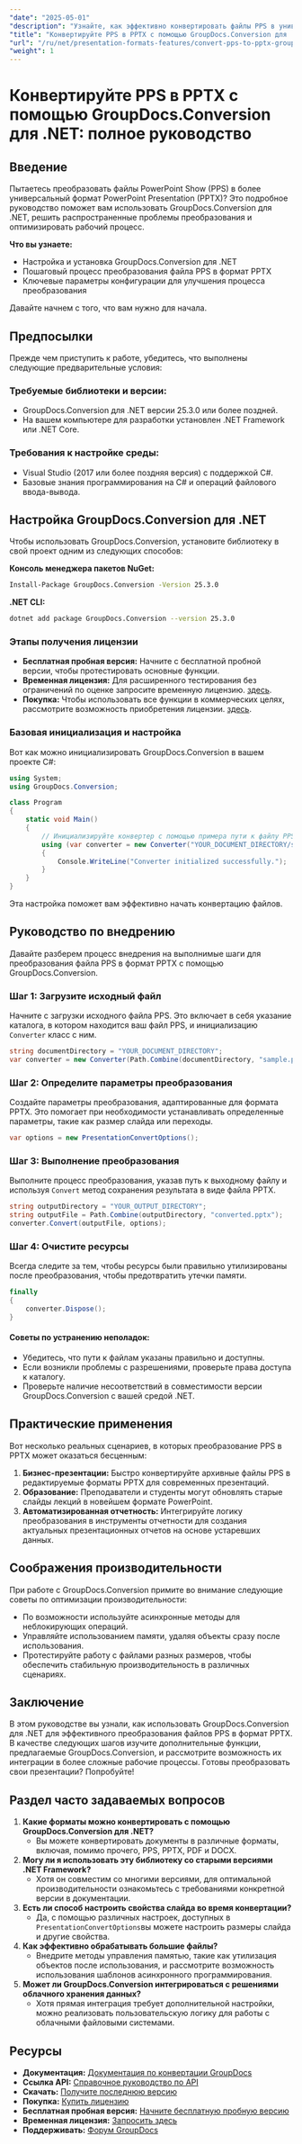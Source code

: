 ```yaml
---
"date": "2025-05-01"
"description": "Узнайте, как эффективно конвертировать файлы PPS в универсальный формат PPTX с помощью GroupDocs.Conversion для .NET. Следуйте этому пошаговому руководству."
"title": "Конвертируйте PPS в PPTX с помощью GroupDocs.Conversion для .NET&#58; Полное руководство"
"url": "/ru/net/presentation-formats-features/convert-pps-to-pptx-groupdocs-conversion-net/"
"weight": 1
---
```


# Конвертируйте PPS в PPTX с помощью GroupDocs.Conversion для .NET: полное руководство

## Введение

Пытаетесь преобразовать файлы PowerPoint Show (PPS) в более универсальный формат PowerPoint Presentation (PPTX)? Это подробное руководство поможет вам использовать GroupDocs.Conversion для .NET, решить распространенные проблемы преобразования и оптимизировать рабочий процесс.

**Что вы узнаете:**
- Настройка и установка GroupDocs.Conversion для .NET
- Пошаговый процесс преобразования файла PPS в формат PPTX
- Ключевые параметры конфигурации для улучшения процесса преобразования

Давайте начнем с того, что вам нужно для начала.

## Предпосылки

Прежде чем приступить к работе, убедитесь, что выполнены следующие предварительные условия:

### Требуемые библиотеки и версии:
- GroupDocs.Conversion для .NET версии 25.3.0 или более поздней.
- На вашем компьютере для разработки установлен .NET Framework или .NET Core.

### Требования к настройке среды:
- Visual Studio (2017 или более поздняя версия) с поддержкой C#.
- Базовые знания программирования на C# и операций файлового ввода-вывода.

## Настройка GroupDocs.Conversion для .NET

Чтобы использовать GroupDocs.Conversion, установите библиотеку в свой проект одним из следующих способов:

**Консоль менеджера пакетов NuGet:**
```bash
Install-Package GroupDocs.Conversion -Version 25.3.0
```

**.NET CLI:**
```bash
dotnet add package GroupDocs.Conversion --version 25.3.0
```

### Этапы получения лицензии
- **Бесплатная пробная версия:** Начните с бесплатной пробной версии, чтобы протестировать основные функции.
- **Временная лицензия:** Для расширенного тестирования без ограничений по оценке запросите временную лицензию. [здесь](https://purchase.groupdocs.com/temporary-license/).
- **Покупка:** Чтобы использовать все функции в коммерческих целях, рассмотрите возможность приобретения лицензии. [здесь](https://purchase.groupdocs.com/buy).

### Базовая инициализация и настройка

Вот как можно инициализировать GroupDocs.Conversion в вашем проекте C#:

```csharp
using System;
using GroupDocs.Conversion;

class Program
{
    static void Main()
    {
        // Инициализируйте конвертер с помощью примера пути к файлу PPS.
        using (var converter = new Converter("YOUR_DOCUMENT_DIRECTORY/sample.pps"))
        {
            Console.WriteLine("Converter initialized successfully.");
        }
    }
}
```

Эта настройка поможет вам эффективно начать конвертацию файлов.

## Руководство по внедрению

Давайте разберем процесс внедрения на выполнимые шаги для преобразования файла PPS в формат PPTX с помощью GroupDocs.Conversion.

### Шаг 1: Загрузите исходный файл
Начните с загрузки исходного файла PPS. Это включает в себя указание каталога, в котором находится ваш файл PPS, и инициализацию `Converter` класс с ним.

```csharp
string documentDirectory = "YOUR_DOCUMENT_DIRECTORY";
var converter = new Converter(Path.Combine(documentDirectory, "sample.pps"));
```

### Шаг 2: Определите параметры преобразования
Создайте параметры преобразования, адаптированные для формата PPTX. Это помогает при необходимости устанавливать определенные параметры, такие как размер слайда или переходы.

```csharp
var options = new PresentationConvertOptions();
```

### Шаг 3: Выполнение преобразования
Выполните процесс преобразования, указав путь к выходному файлу и используя `Convert` метод сохранения результата в виде файла PPTX.

```csharp
string outputDirectory = "YOUR_OUTPUT_DIRECTORY";
string outputFile = Path.Combine(outputDirectory, "converted.pptx");
converter.Convert(outputFile, options);
```

### Шаг 4: Очистите ресурсы
Всегда следите за тем, чтобы ресурсы были правильно утилизированы после преобразования, чтобы предотвратить утечки памяти.

```csharp
finally
{
    converter.Dispose();
}
```

#### Советы по устранению неполадок:
- Убедитесь, что пути к файлам указаны правильно и доступны.
- Если возникли проблемы с разрешениями, проверьте права доступа к каталогу.
- Проверьте наличие несоответствий в совместимости версии GroupDocs.Conversion с вашей средой .NET.

## Практические применения

Вот несколько реальных сценариев, в которых преобразование PPS в PPTX может оказаться бесценным:
1. **Бизнес-презентации:** Быстро конвертируйте архивные файлы PPS в редактируемые форматы PPTX для современных презентаций.
2. **Образование:** Преподаватели и студенты могут обновлять старые слайды лекций в новейшем формате PowerPoint.
3. **Автоматизированная отчетность:** Интегрируйте логику преобразования в инструменты отчетности для создания актуальных презентационных отчетов на основе устаревших данных.

## Соображения производительности

При работе с GroupDocs.Conversion примите во внимание следующие советы по оптимизации производительности:
- По возможности используйте асинхронные методы для неблокирующих операций.
- Управляйте использованием памяти, удаляя объекты сразу после использования.
- Протестируйте работу с файлами разных размеров, чтобы обеспечить стабильную производительность в различных сценариях.

## Заключение

В этом руководстве вы узнали, как использовать GroupDocs.Conversion для .NET для эффективного преобразования файлов PPS в формат PPTX. В качестве следующих шагов изучите дополнительные функции, предлагаемые GroupDocs.Conversion, и рассмотрите возможность их интеграции в более сложные рабочие процессы. Готовы преобразовать свои презентации? Попробуйте!

## Раздел часто задаваемых вопросов

1. **Какие форматы можно конвертировать с помощью GroupDocs.Conversion для .NET?**
   - Вы можете конвертировать документы в различные форматы, включая, помимо прочего, PPS, PPTX, PDF и DOCX.
2. **Могу ли я использовать эту библиотеку со старыми версиями .NET Framework?**
   - Хотя он совместим со многими версиями, для оптимальной производительности ознакомьтесь с требованиями конкретной версии в документации.
3. **Есть ли способ настроить свойства слайда во время конвертации?**
   - Да, с помощью различных настроек, доступных в `PresentationConvertOptions`вы можете настроить размеры слайда и другие свойства.
4. **Как эффективно обрабатывать большие файлы?**
   - Внедрите методы управления памятью, такие как утилизация объектов после использования, и рассмотрите возможность использования шаблонов асинхронного программирования.
5. **Может ли GroupDocs.Conversion интегрироваться с решениями облачного хранения данных?**
   - Хотя прямая интеграция требует дополнительной настройки, можно реализовать пользовательскую логику для работы с облачными файловыми системами.

## Ресурсы
- **Документация:** [Документация по конвертации GroupDocs](https://docs.groupdocs.com/conversion/net/)
- **Ссылка API:** [Справочное руководство по API](https://reference.groupdocs.com/conversion/net/)
- **Скачать:** [Получите последнюю версию](https://releases.groupdocs.com/conversion/net/)
- **Покупка:** [Купить лицензию](https://purchase.groupdocs.com/buy)
- **Бесплатная пробная версия:** [Начните бесплатную пробную версию](https://releases.groupdocs.com/conversion/net/)
- **Временная лицензия:** [Запросить здесь](https://purchase.groupdocs.com/temporary-license/)
- **Поддерживать:** [Форум GroupDocs](https://forum.groupdocs.com/c/conversion/10)